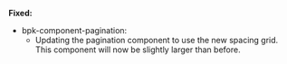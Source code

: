 **Fixed:**

- bpk-component-pagination:
  - Updating the pagination component to use the new spacing grid. This component will now be slightly larger than before.